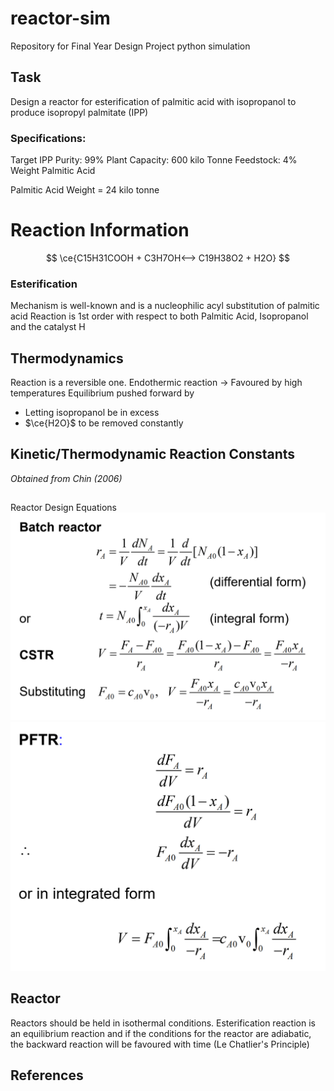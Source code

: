 # reactor-sim
Repository for Final Year Design Project python simulation

## Task 
Design a reactor for esterification of palmitic acid with isopropanol to produce isopropyl palmitate (IPP)

### Specifications:
Target IPP Purity: 99%
Plant Capacity: 600 kilo Tonne
Feedstock: 4% Weight Palmitic Acid

Palmitic Acid Weight = 24 kilo tonne
# Reaction Information

$$
\ce{C15H31COOH  + C3H7OH<--> C19H38O2 + H2O}
$$

### Esterification

Mechanism is well-known and is a nucleophilic acyl substitution of palmitic acid
Reaction is 1st order with respect to both Palmitic Acid, Isopropanol and the catalyst H



## Thermodynamics
Reaction is a reversible one. 
Endothermic reaction -> Favoured by high temperatures 
Equilibrium pushed forward by
- Letting isopropanol be in excess
- $\ce{H2O}$ to be removed constantly 

## Kinetic/Thermodynamic Reaction Constants
*Obtained from Chin (2006)*


##
Reactor Design Equations
![](pics/2022-01-20-17-52-09.png)
![](pics/2022-01-20-17-52-23.png)


## Reactor 
Reactors should be held in isothermal conditions. Esterification reaction is an equilibrium reaction and if the conditions for the reactor are adiabatic, the backward reaction will be favoured with time (Le Chatlier's Principle)
## References

